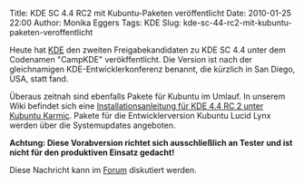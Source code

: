 Title: KDE SC 4.4 RC2 mit Kubuntu-Paketen veröffentlicht
Date: 2010-01-25 22:00
Author: Monika Eggers
Tags: KDE
Slug: kde-sc-44-rc2-mit-kubuntu-paketen-veroffentlicht

Heute hat [KDE](http://www.kde.org "http://www.kde.org") den zweiten
Freigabekandidaten zu KDE SC 4.4 unter dem Codenamen "CampKDE"
verökffentlicht. Die Version ist nach der gleichnamigen
KDE-Entwicklerkonferenz benannt, die kürzlich in San Diego, USA, statt
fand.


Überaus zeitnah sind ebenfalls Pakete für Kubuntu im Umlauf. In unserem
Wiki befindet sich eine [Installationsanleitung für KDE 4.4 RC 2 unter
Kubuntu
Karmic](http://wiki.kubuntu-de.org/Installation/Upgrade/Kubuntu_9.10_auf_KDE_SC_4.4_aktualisieren "http://wiki.kubuntu-de.org/Installation/Upgrade/Kubuntu_9.10_auf_KDE_SC_4.4_aktualisieren").
Pakete für die Entwicklerversion Kubuntu Lucid Lynx werden über die
Systemupdates angeboten.


<!--break--><!--break-->

**Achtung: Diese Vorabversion richtet sich ausschließlich an Tester und
ist nicht für den produktiven Einsatz gedacht!**


Diese Nachricht kann im
[Forum](http://forum.kubuntu-de.org/index.php?board=1.0 "http://forum.kubuntu-de.org/index.php?board=1.0")
diskutiert werden.



